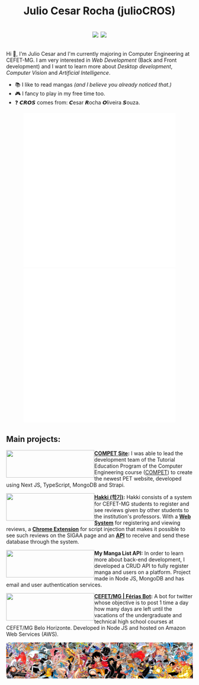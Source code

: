 <h1 align="center">Julio Cesar Rocha (julioCROS) </br>
<p align="center">
<a href="https://www.linkedin.com/in/juliocros/"><img src="https://img.shields.io/badge/LinkedIn-0077B5?style=for-the-badge&logo=linkedin&logoColor=white"/></a>
<a href="mailto:julio.1009@hotmail.com"><img src="https://img.shields.io/badge/Microsoft_Outlook-0078D4?style=for-the-badge&logo=microsoft-outlook&logoColor=white"/></a>
</p></h1>

Hi 👋, I'm Julio Cesar and I'm currently majoring in Computer Engineering at CEFET-MG. I am very interested in _Web Development_ (Back and Front development) and I want to learn more about _Desktop development_, _Computer Vision_ and _Artificial Intelligence_.

- 📚 I like to read mangas _(and I believe you already noticed that.)_
- 🎮 I fancy to play in my free time too.
- ❓ <b>𝘾𝙍𝙊𝙎</b> comes from: <b>𝘾</b>esar <b>𝙍</b>ocha <b>𝙊</b>liveira <b>𝙎</b>ouza.

<p align = "center">
<img width="410" height="415" alt="General Stats" src="https://github.com/julioCROS/julioCROS/blob/main/general.svg?p">
<img width="410" height="415" alt="Anime and Music Stats" src="https://github.com/julioCROS/julioCROS/blob/main/anilist_spotify.svg?p">
</p>

## Main projects:
<a href="https://github.com/competdev/compet_site">
  <img align="left" width="238" height="74" src="https://i.ibb.co/Sxsmv8C/COMPET-SITE-Github-placeholder.png"/>
</a>

**[COMPET Site](https://compet.vercel.app):** I was able to lead the development team of the Tutorial Education Program of the Computer Engineering course ([COMPET](https://www.instagram.com/compet.cefet/)) to create the newest PET website, developed using Next JS, TypeScript, MongoDB and Strapi.

<a href="https://github.com/julioCROS/Hakki-Extension">
  <img align="left" width="238" height="74" src="https://i.ibb.co/sgfsX4d/Hakki-Github-placeholder.png"/>
</a>

**[Hakki (학기)](https://hakki.vercel.app):** Hakki consists of a system for CEFET-MG students to register and see reviews  given by other students to the institution's professors. With a **[Web System](https://github.com/julioCROS/Hakki-Web)** for registering and viewing reviews, a **[Chrome Extension](https://github.com/julioCROS/Hakki-Extension)** for script injection that makes it possible to see such reviews on the SIGAA page and an **[API](https://github.com/julioCROS/Hakki-API)** to receive and send these database through the system.


<a href="https://github.com/julioCROS/MyMangaList-API">
  <img align="left" width="238" height="74" src="https://i.ibb.co/vvn53dp/MML-Github-placeholder.png"/>
</a>

**My Manga List API:** In order to learn more about back-end development, I developed a CRUD API to fully register manga and users on a platform. Project made in Node JS, MongoDB and has email and user authentication services.

<a href="https://github.com/julioCROS/Ferias-CEFETMG">
  <img align="left" width="238" height="74" src="https://i.ibb.co/2M0wNXN/Ferias-CEFETMG-Github-placeholder-2.png"/>
</a>

**[CEFET/MG | Férias Bot](https://twitter.com/FeriasCEFETMG):** A bot for twitter whose objective is to post 1 time a day how many days are left until the vacations of the undergraduate and technical high school courses at CEFET/MG Belo Horizonte. Developed in Node JS and hosted on Amazon Web Services (AWS).

[<img align="center" alt="One Piece :3" src="https://github.com/julioCROS/julioCROS/blob/main/horizontal-wallpaper.png">](https://i.ibb.co/Yd3fsGJ/one-piece-wallpaper.png)
